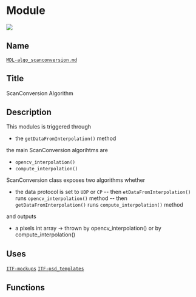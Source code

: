 # Module
![](viewme.jpg)

## Name
[`MDL-algo_scanconversion.md`]()

## Title
ScanConversion Algorithm

## Description
This modules is triggered through
- the `getDataFromInterpolation()` method

the main ScanConversion algorihtms are
- `opencv_interpolation()`
- `compute_interpolation()`

ScanConversion class exposes two algorithms whether

- the data protocol is set to `UDP` or `CP`
 -- then `etDataFromInterpolation()` runs `opencv_interpolation()` method
 -- then `getDataFromInterpolation()` runs `compute_interpolation()` method



and outputs
- a pixels int array -> thrown by opencv_interpolation() or by compute_interpolation()

## Uses
[`ITF-mockups`](../interfaces/ITF-ultrasound_constants.md)
[`ITF-psd_templates`](../interfaces/ITF-ultrasound_data.md)

## Functions

